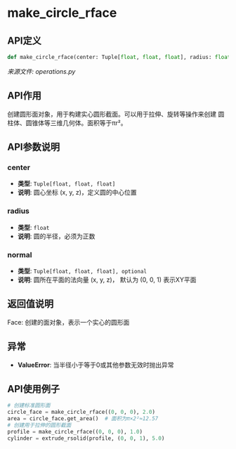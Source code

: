 # make_circle_rface

## API定义

```python
def make_circle_rface(center: Tuple[float, float, float], radius: float, normal: Tuple[float, float, float] = (0, 0, 1)) -> Face
```

*来源文件: operations.py*

## API作用

创建圆形面对象，用于构建实心圆形截面。可以用于拉伸、旋转等操作来创建
圆柱体、圆锥体等三维几何体。面积等于πr²。

## API参数说明

### center

- **类型**: `Tuple[float, float, float]`
- **说明**: 圆心坐标 (x, y, z)，定义圆的中心位置

### radius

- **类型**: `float`
- **说明**: 圆的半径，必须为正数

### normal

- **类型**: `Tuple[float, float, float], optional`
- **说明**: 圆所在平面的法向量 (x, y, z)， 默认为 (0, 0, 1) 表示XY平面

## 返回值说明

Face: 创建的面对象，表示一个实心的圆形面

## 异常

- **ValueError**: 当半径小于等于0或其他参数无效时抛出异常

## API使用例子

```python
# 创建标准圆形面
circle_face = make_circle_rface((0, 0, 0), 2.0)
area = circle_face.get_area()  # 面积为π×2²≈12.57
# 创建用于拉伸的圆形截面
profile = make_circle_rface((0, 0, 0), 1.0)
cylinder = extrude_rsolid(profile, (0, 0, 1), 5.0)
```
